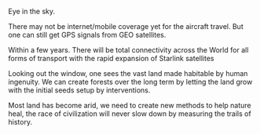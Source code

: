 Eye in the sky.

There may not be internet/mobile coverage yet for the aircraft travel. 
But one can still get GPS signals from GEO satellites. 

Within a few years. There will be total connectivity across the World for all forms of transport with the rapid expansion of Starlink satellites 

Looking out the window,  one sees the vast land made habitable by human ingenuity. 
We can create forests over the long term by letting the land grow with the initial seeds setup by interventions. 

Most land has become arid,  we need to create new methods to help nature heal, the race of civilization will never slow down by measuring the trails of history.
